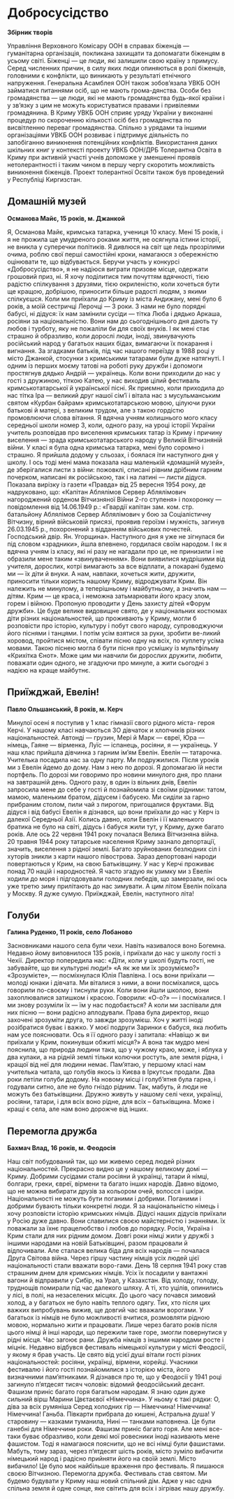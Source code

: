 # Добросусідство
__Збірник творів__

Управління Верховного Комісару ООН в справах біженців — гуманітарна організація, покликана захищати та допомагати біженцям в усьому світі.
Біженці — це люди, які залишили свою країну з примусу. Серед численних причин, в силу яких люди опиняються в ролі біженців, головними є конфлікти, що виникають у результаті етнічного напруження. Генеральна Асамблея ООН також зобов’язала УВКБ ООН займатися питаннями осіб, що не мають грома-дянства. Особи без громадянства — це люди, які не мають громадянства будь-якої країни і у зв’язку з цим не можуть користуватися правами і привілеями громадянина. В
Криму УВКБ ООН сприяє уряду України у виконанні процедур по скороченню кількості осіб без громадянства по висвітленню переваг громадянства. Спільно з урядами та іншими організаціями УВКБ ООН розвиває і підтримує діяльність по запобіганню виникнення потенційних конфліктів.
Використання даних шкільних книг у контексті проекту УВКБ ООН/ДРБ Толерантна Освіта в Криму при активній участі учнів допоможе у зменшенні проявів нетолерантності і таким чином в першу чергу скоротить можливість виникнення біженців. Проект толерантної Освіти також був проведений у Республіці Киргизстан.

## Домашній музей
__Османова Майє, 15 років, м. Джанкой__

Я, Османова Майє, кримська татарка, учениця 10 класу. Мені 15 років, і я не прожила ще умудреного роками життя, не осягнула істини історії, не вникла у суперечки політиків. Я дивлюся на світ ще ледь прозрілими очима, роблю свої перші самостійні кроки, намагаюся з обережністю оцінювати те, що відбувається.
Беручи участь у конкурсі «Добросусідство», я не надіюся виграти призове місце, одержати грошовий приз, ні. Я хочу поділитися тим почуттям вдячності, тією радістю спілкування з друзями, тією окриленістю, коли хочеться бути ще кращою, добрішою, приносити більше радості людям, з якими спілкуєшся.
Коли ми приїхали до Криму із міста Андижану, мені було 6 років, а моїй сестричці Лерочці — З роки. З нами не було порядні бабусі, ні дідуся: їх нам замінили сусіди — тітка Люба і дядько Аркаша, росіяни за національністю. Вони нам до сьогоднішнього дня дають ту любов і турботу, яку не пожаліли би для своїх внуків. І як мені стає страшно й образливо, коли дорослі люди, іноді, звинувачують російський народ у багатьох наших бідах, вимагаючи їх покарання і вигнання.
За згадками батьків, під час нашого переїзду в 1988 році у місто Джанкой, стосунки з кримськими татарами були дуже натягнуті.
І одним із перших моєму татові на роботі руку дружби і допомоги простягнув дядько Андрій — українець. Коли вони приходили до нас у гості з дружиною, тіткою Катею, у нас виходив цілий фестиваль кримськотатарської й української пісні.
Як приємно, коли приходила до нас тітка Іра — великий друг нашої сім’ї і вітала нас з мусульманським святом «Курбан байрам» кримськотатарською мовою, цілуючи руки батькові й матері, з великим трудом, але з такою гордістю промовлюючи слова вітання.
Я вдячна учням колишнього мого класу середньої школи номер 3, коли, одного разу, на уроці історії України учитель розповідав про виселення кримських татар із Криму і причину виселення — зрада кримськотатарського народу у Великій Вітчизняній війни. У класі я була одна кримська татарка, мені було соромно і страшно. Я прийшла додому у сльозах, і боялася іти наступного дня у школу. І ось тоді мені мама показала наш маленькій «домашній музей», де зберігалися листи з війни: пожовклі, списані рівним дрібним гарним почерком, написані як російською, так і на латині — листи дідуся. Показала вирізку із газети «Правда» від 25 вересня 1954 року, де надруковано, що: «Капітан Аблялімов Сервер Аблялімович нагороджений орденом Вітчизняної Війни 2-го ступеня» і похоронку — повідомлення від 14.06.1949 р.: «Гвардії капітан зам. ком. стр. батальйону Аблялімов Сервер Аблялімович у бою за Соціалістичну Вітчизну, вірний військовій присязі, проявив героїзм і мужність, загинув 26.03.1945 р., похоронений з відданням військових почестей. Господський двір. Ян. Угорщина».
Наступного дня я уже не зігнулася би під словом «зрадники», йшла впевнено, гордилася своїм народом. І як я вдячна учням із класу, які ні разу не нагадали про це, не принизили і не образили мене таким «звинуваченням».
Вони виявилися мудрішими від учителя, дорослих, котрі вимагають за все відплати, а покарані будемо ми — їх діти й внуки. А нам, навпаки, хочеться жити, дружити, приносити тільки користь нашому Криму, відроджувати Крим. Він належить не минулому, а теперішньому і майбутньому, а значить нам — дітям. Крим — це краса, і неможна затьмарювати його красу злом, горем і війною.
Пропоную проводити у День захисту дітей «Форум дружби». Це буде велике видовищне свято, де у національних костюмах діти різних національностей, що проживають у Криму, могли б розповісти про історію, культуру і побут свого народу, супроводжуючи його піснями і танцями. І потім усім взятися за руки, зробити ве-ликий хоровод, пройтися містом, співати пісню одну на всіх, по куплету усіма мовами. Такою піснею могла б бути пісня про усмішку із мультфільму «Крихітка Єнот».
Може цим ми навчили би дорослих дружити, любити, поважати один одного, не згадуючи про минуле, а жити сьогодні з надією на краще майбутнє.

## Приїжджай, Евелін!
__Павло Ольшанський, 8 років, м. Керч__

Минулої осені я поступив у 1 клас гімназії свого рідного міста- героя Керчі.
У нашому класі навчаються ЗО дівчаток и хлопчиків різних національностей. Автонді — грузин, Мері й Марк — євреї, Юра — німець, Гаяне — вірменка, Луїс — іспанець, росіяни, я — українець.
У наш клас прийшла дівчинка з гарним ім’ям Евелін. Евелін — татарочка. Учителька посадила нас за одну парту. Ми подружилися.
Після уроків ми з Евелін йдемо до дому.
Нам з нею по дорозі. Я допомагаю їй нести портфель.
По дорозі ми говоримо про новини минулого дня, про плани на завтрашній день.
Одного разу, в один із вільних днів, Евелін запросила мене до себе у гості й познайомила зі своїми рідними: татом, мамою, маленьким братом, дідусем і бабусею. Ми сиділи за гарно прибраним столом, пили чай з пирогом, пригощалися фруктами.
Від дідуся і від бабусі Евелін я дізнався, що вони приїхали до нас у Керч із далекої Середньої Азії. Колись давно, коли Евелін і її маленького братика не було на світі, дідусь і бабуся жили тут, у Криму, дуже багато років.
Але ось 22 червня 1941 року почалася Велика Вітчизняна війна. 20 травня 1944 року татарське населення Криму зазнало депортації, значить, виселення з рідної землі.
Багато зруйнованих безлюдних сіл і хуторів зникли з карти нашого півострова.
Зараз депортовані народи повертаються у Крим, на свою Батьківщину.
У нас у Керчі проживає понад 70 націй і народностей.
Я часто згадую як узимку ми з Евелін ходили до моря і підгодовували голодних лебедів, що замерзали, які ось уже третю зиму прилітають до нас зимувати.
А цим літом Евелін поїхала у Москву. Я дуже сумую.
Приїжджай, Евелін, наступного літа!

## Голуби
__Галина Руденко, 11 років, село Лобаново__

Засновниками нашого села були чехи. Навіть називалося воно Богемна. Недавно йому виповнилося 135 років, і приїхали до нас у школу гості з Чехії.
Директор попередила нас: «Діти, коли у школі будуть гості, не забувайте, що ви культурні люди!»
«А як же ми їх зрозуміємо?»
«Зрозумієте», — посміхнулася Юлія Павлівна.
І ось вони приїхали — молоді юнаки і дівчата. Ми віталися з ними, а вони посміхалися, щось говорили по-своєму і тиснули руки. Коли вони йшли школою, вони захоплювалися затишком і красою. Говорили: «О-о?» — і посміхалися. І ми знову розуміли їх — їм у нас подобається? А коли ми заспівали для них пісню — вони радісно аплодували. Права була директор, якщо захочені зрозуміти друга, то завжди зрозумієш.
Хоч у житті іноді розібратися буває і важко. У моєї подруги Заринки є бабуся, яка любить нам усе пояснювати. Ось я її одного разу і запитала: «Навіщо ж ви приїхали у Крим, покинувши обжиті місця?» А вона так мудро мені пояснила, що природа людини така, що у чужому краю, може, і яблука у два кулаки, а на рідній землі тільки колючки ростуть, але земля рідна, і кращої від неї для людини немає.
Пам’ятаю, у першому класі нам учителька читала, що голубів якось із Києва в Іркутськ продали. Два роки летіли голуби додому. На новому місці і голуб’ятня була гарна, і годували ситно, але не було гніздо рідним. Так, мабуть, й люди не можуть без батьківщини.
Дружно живуть у нашому селі чехи, українці, росіяни, татари, і для всіх воно рідне, для всіх – батьківщина. Може і кращі є села, але нам воно дорожче від інших.

## Перемогла дружба
__Бахмач Влад, 16 років, м. Феодосія__

Наш світ побудований так, що ми живемо серед людей різних національностей. Прекрасно видно це у нашому великому домі — Криму. Добрими сусідами стали росіяни й українці, татари й німці, болгари, греки, євреї, вірмени та багато інших народів. Давно відомо, що не можна вибирати друзів за кольором очей, волосся і шкіри. Національності не можуть бути поганими і добрими. Поганими і добрими бувають тільки конкретні люди.
Я за національністю німець і хочу розповісти історію кримських німців. Дідусі наших дідусів приїхали у Росію дуже давно.
Вони славилися своєю майстерністю і знаннями. їх поважали за їхнє працелюбство і любов до порядку. Росія, Україна і Крим стали для них рідним домом. Довгі роки німці жили у дружбі з іншими народами на новій Батьківщині, разом працювали й відпочивали.
Але сталася велика біда для всіх народів — почалася Друга Світова війна. Через гіршу частину німців усіх людей цієї національності стали вважати воро-гами.
День 18 серпня 1941 року став страшним днем для кримських німців. Усіх їх посадили у вантажні вагони й відправили у Сибір, на Урал, у Казахстан. Від холоду, голоду, труднощів помирали під час далекого шляху. А ті, хто уцілів, опинились у лісі, в полі, на незаселених місцях. До цього часу почався зимовий холод, а у багатьох не було навіть теплого одягу. Тих, хто після цих важких випробувань вижив, ще довгий час вважали ворогами. У багатьох із німців не було можливості вчитися, розмовляти рідною мовою, нормально жити и працювати. Лише через багато років після цього німці й інші народи, що пережили таке горе, змогли повернутися у рідні місця.
Час загоює рани. Дружба німців з іншими народами росте і міцніє. Недавно відбувся фестиваль німецької культури у місті Феодосії, у якому я брав участь. Це свято від усієї душі вітали гості різних національностей: росіяни, українці, вірмени, корейці.
Учасники фестивалю і його гості познайомилися з історією міста, його визначними пам’ятниками. Я дізнався про те, що у Феодосії у 1941 році загинуло п’ятдесят тисяч чоловік: відомий феодосійський десант. Фашизм приніс багато горя багатьом народам.
Я знаю один дуже сильний вірш Марини Цвєтаєвої «Німеччина». У ньому є такі рядки:
О, діва за всіх румяніша Серед холодних гір —
Німеччина!
Німеччина!
Німеччина!
Ганьба.
Півкарти прибрала до кишені,
Астральна душа!
У старовину — казками туманила,
Нині — танками наповнена.
Це були ганебні для Німеччини роки. Фашизм приніс багато горя.
Але мені все-таки буває образливо, коли деякі мої ровесники іноді називають мене фашистом. Тоді я намагаюся пояснити, що не всі німці були фашистами. Мабуть, тому зараз, через п’ятдесят шість років, місто зуміло вибачити німецький народ і радісно прийняти його на своїй землі. Місто вибачило! Це було моє найбільше враження про фестиваль. Я пишаюся своєю Вітчизною. Перемогла дружба.
Фестиваль став святом. Ми будемо будувати у Криму наш новий спільний дім. Адже у нас одна спільна земля й одне сонце, яке світить для всіх і зігріває нашу дружбу.
